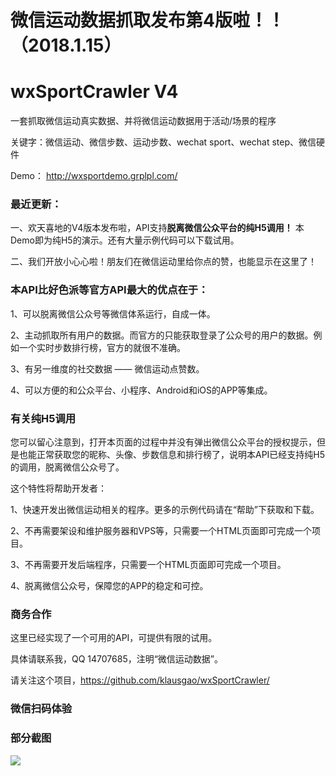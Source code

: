 # 微信运动数据抓取发布第4版啦！！（2018.1.15）

# wxSportCrawler V4
一套抓取微信运动真实数据、并将微信运动数据用于活动/场景的程序

关键字：微信运动、微信步数、运动步数、wechat sport、wechat step、微信硬件

Demo：
http://wxsportdemo.grplpl.com/


### 最近更新：

一、欢天喜地的V4版本发布啦，API支持**脱离微信公众平台的纯H5调用！** 本Demo即为纯H5的演示。还有大量示例代码可以下载试用。

二、我们开放小心心啦！朋友们在微信运动里给你点的赞，也能显示在这里了！

### 本API比好色派等官方API最大的优点在于：

1、可以脱离微信公众号等微信体系运行，自成一体。

2、主动抓取所有用户的数据。而官方的只能获取登录了公众号的用户的数据。例如一个实时步数排行榜，官方的就很不准确。

3、有另一维度的社交数据 —— 微信运动点赞数。

4、可以方便的和公众平台、小程序、Android和iOS的APP等集成。


### 有关纯H5调用

您可以留心注意到，打开本页面的过程中并没有弹出微信公众平台的授权提示，但是也能正常获取您的昵称、头像、步数信息和排行榜了，说明本API已经支持纯H5的调用，脱离微信公众号了。

这个特性将帮助开发者：

1、快速开发出微信运动相关的程序。更多的示例代码请在“帮助”下获取和下载。

2、不再需要架设和维护服务器和VPS等，只需要一个HTML页面即可完成一个项目。

3、不再需要开发后端程序，只需要一个HTML页面即可完成一个项目。

4、脱离微信公众号，保障您的APP的稳定和可控。


### 商务合作

这里已经实现了一个可用的API，可提供有限的试用。

具体请联系我，QQ 14707685，注明“微信运动数据”。

请关注这个项目，https://github.com/klausgao/wxSportCrawler/


### 微信扫码体验



### 部分截图
![](http://www.grplpl.com/adimages/1.gif)
